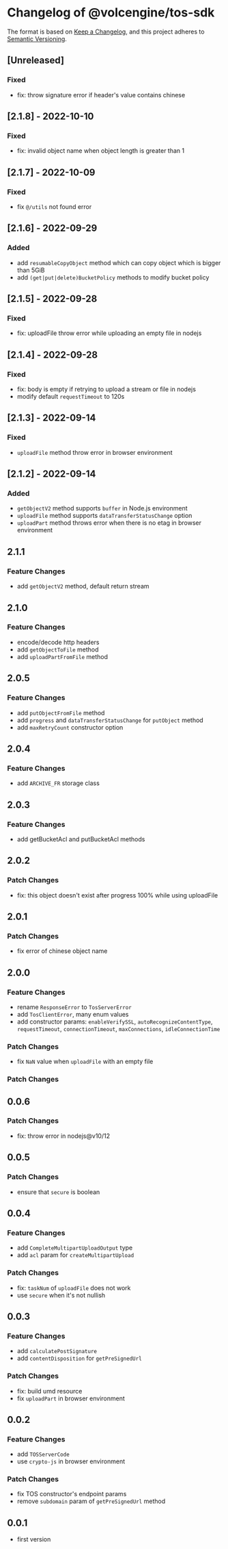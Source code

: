 # Changelog of @volcengine/tos-sdk

The format is based on [Keep a Changelog](https://keepachangelog.com/en/1.0.0/), and this project adheres to [Semantic Versioning](https://semver.org/spec/v2.0.0.html).

## [Unreleased]

### Fixed

- fix: throw signature error if header's value contains chinese

## [2.1.8] - 2022-10-10

### Fixed

- fix: invalid object name when object length is greater than 1

## [2.1.7] - 2022-10-09

### Fixed

- fix `@/utils` not found error

## [2.1.6] - 2022-09-29

### Added

- add `resumableCopyObject` method which can copy object which is bigger than 5GiB
- add `(get|put|delete)BucketPolicy` methods to modify bucket policy

## [2.1.5] - 2022-09-28

### Fixed

- fix: uploadFile throw error while uploading an empty file in nodejs

## [2.1.4] - 2022-09-28

### Fixed

- fix: body is empty if retrying to upload a stream or file in nodejs
- modify default `requestTimeout` to 120s

## [2.1.3] - 2022-09-14

### Fixed

- `uploadFile` method throw error in browser environment

## [2.1.2] - 2022-09-14

### Added

- `getObjectV2` method supports `buffer` in Node.js environment
- `uploadFile` method supports `dataTransferStatusChange` option
- `uploadPart` method throws error when there is no etag in browser environment

## 2.1.1

### Feature Changes

- add `getObjectV2` method, default return stream

## 2.1.0

### Feature Changes

- encode/decode http headers
- add `getObjectToFile` method
- add `uploadPartFromFile` method

## 2.0.5

### Feature Changes

- add `putObjectFromFile` method
- add `progress` and `dataTransferStatusChange` for `putObject` method
- add `maxRetryCount` constructor option

## 2.0.4

### Feature Changes

- add `ARCHIVE_FR` storage class

## 2.0.3

### Feature Changes

- add getBucketAcl and putBucketAcl methods

## 2.0.2

### Patch Changes

- fix: this object doesn't exist after progress 100% while using uploadFile

## 2.0.1

### Patch Changes

- fix error of chinese object name

## 2.0.0

### Feature Changes

- rename `ResponseError` to `TosServerError`
- add `TosClientError`, many enum values
- add constructor params: `enableVerifySSL`, `autoRecognizeContentType`, `requestTimeout`, `connectionTimeout`, `maxConnections`, `idleConnectionTime`

### Patch Changes

- fix `NaN` value when `uploadFile` with an empty file

### Patch Changes

## 0.0.6

### Patch Changes

- fix: throw error in nodejs@v10/12

## 0.0.5

### Patch Changes

- ensure that `secure` is boolean

## 0.0.4

### Feature Changes

- add `CompleteMultipartUploadOutput` type
- add `acl` param for `createMultipartUpload`

### Patch Changes

- fix: `taskNum` of `uploadFile` does not work
- use `secure` when it's not nullish

## 0.0.3

### Feature Changes

- add `calculatePostSignature`
- add `contentDisposition` for `getPreSignedUrl`

### Patch Changes

- fix: build umd resource
- fix `uploadPart` in browser environment

## 0.0.2

### Feature Changes

- add `TOSServerCode`
- use `crypto-js` in browser environment

### Patch Changes

- fix TOS constructor's endpoint params
- remove `subdomain` param of `getPreSignedUrl` method

## 0.0.1

- first version
